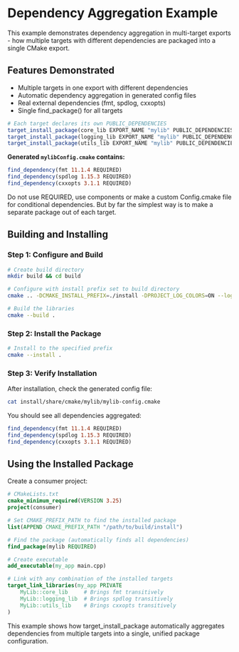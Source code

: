 # Dependency Aggregation Example

This example demonstrates dependency aggregation in multi-target exports - how multiple targets with different dependencies are packaged into a single CMake export.

## Features Demonstrated

- Multiple targets in one export with different dependencies
- Automatic dependency aggregation in generated config files
- Real external dependencies (fmt, spdlog, cxxopts)
- Single find_package() for all targets

```cmake
# Each target declares its own PUBLIC_DEPENDENCIES
target_install_package(core_lib EXPORT_NAME "mylib" PUBLIC_DEPENDENCIES "fmt 11.1.4 REQUIRED")
target_install_package(logging_lib EXPORT_NAME "mylib" PUBLIC_DEPENDENCIES "spdlog 1.15.3 REQUIRED")
target_install_package(utils_lib EXPORT_NAME "mylib" PUBLIC_DEPENDENCIES "cxxopts 3.1.1 REQUIRED")
```

**Generated `mylibConfig.cmake` contains:**
```cmake
find_dependency(fmt 11.1.4 REQUIRED)
find_dependency(spdlog 1.15.3 REQUIRED)
find_dependency(cxxopts 3.1.1 REQUIRED)
```

Do not use REQUIRED, use components or make a custom <package>Config.cmake file for conditional dependencies. But by far the simplest way is to make a separate package out of each target.

## Building and Installing

### Step 1: Configure and Build

```bash
# Create build directory
mkdir build && cd build

# Configure with install prefix set to build directory
cmake .. -DCMAKE_INSTALL_PREFIX=./install -DPROJECT_LOG_COLORS=ON --log-level=DEBUG

# Build the libraries
cmake --build .
```

### Step 2: Install the Package

```bash
# Install to the specified prefix
cmake --install .
```

### Step 3: Verify Installation

After installation, check the generated config file:

```bash
cat install/share/cmake/mylib/mylib-config.cmake
```

You should see all dependencies aggregated:
```cmake
find_dependency(fmt 11.1.4 REQUIRED)
find_dependency(spdlog 1.15.3 REQUIRED)
find_dependency(cxxopts 3.1.1 REQUIRED)
```

## Using the Installed Package

Create a consumer project:

```cmake
# CMakeLists.txt
cmake_minimum_required(VERSION 3.25)
project(consumer)

# Set CMAKE_PREFIX_PATH to find the installed package
list(APPEND CMAKE_PREFIX_PATH "/path/to/build/install")

# Find the package (automatically finds all dependencies)
find_package(mylib REQUIRED)

# Create executable
add_executable(my_app main.cpp)

# Link with any combination of the installed targets
target_link_libraries(my_app PRIVATE 
    MyLib::core_lib     # Brings fmt transitively
    MyLib::logging_lib  # Brings spdlog transitively  
    MyLib::utils_lib    # Brings cxxopts transitively
)
```

This example shows how target_install_package automatically aggregates dependencies from multiple targets into a single, unified package configuration.